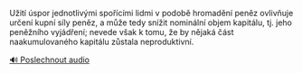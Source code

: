 
Užití úspor jednotlivými spořícími lidmi v podobě hromadění peněz ovlivňuje určení kupní síly peněz, a může tedy snížit nominální objem kapitálu, tj. jeho peněžního vyjádření; nevede však k tomu, že by nějaká část naakumulovaného kapitálu zůstala neproduktivní.

[🔊 Poslechnout audio](/data/7-paragraphs/audio/chapter_95/para_005-Uit-spor-jednotlivmi-spocmi-lidmi-v-podob.mp3)
